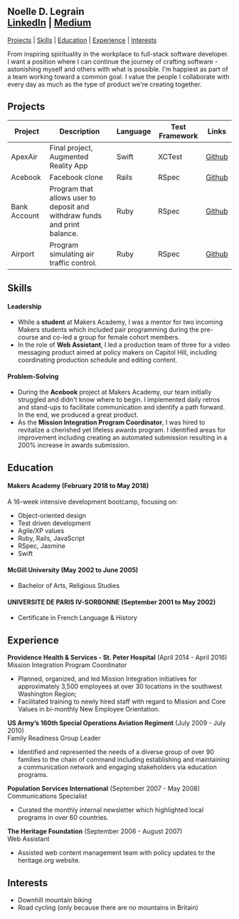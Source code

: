 ## Noelle D. Legrain<br>[LinkedIn](https://www.linkedin.com/in/noelle-l-bab91a160/) | [Medium](https://medium.com/@noellelegrain)

[Projects](#projects) | [Skills](#skills) | [Education](#education) | [Experience](#experience) | [Interests](#interests)

From inspiring spirituality in the workplace to full-stack software developer. I want a position where I can continue the journey of crafting software - astonishing myself and others with what is possible. I'm happiest as part of a team working toward a common goal. I value the people I collaborate with every day as much as the type of product we're creating together.

## Projects

| Project | Description | Language | Test Framework | Links |
|-------------|-------------|-------------|-------------|-------------|
| ApexAir | Final project, Augmented Reality App | Swift | XCTest | [Github](https://github.com/NoelleDL/ApexAir) |
| Acebook | Facebook clone | Rails | RSpec | [Github](https://github.com/NoelleDL/acebook-Underdogs) |
| Bank Account | Program that allows user to deposit and withdraw funds and print balance. | Ruby | RSpec | [Github](https://github.com/NoelleDL/BankTechTestPractice) |
| Airport | Program simulating air traffic control. | Ruby | RSpec | [Github](https://github.com/NoelleDL/airport_challenge) |

## Skills

#### Leadership

* While a **student** at Makers Academy, I was a mentor for two incoming Makers students which included pair programming during the pre-course and co-led a group for female cohort members.
* In the role of **Web Assistant**, I led a production team of three for a video messaging product aimed at policy makers on Capitol Hill, including coordinating production schedule and editing content.

#### Problem-Solving

* During the **Acebook** project at Makers Academy, our team initially struggled and didn't know where to begin. I implemented daily retros and stand-ups to facilitate communication and identify a path forward. In the end, we produced a great product.
* As the **Mission Integration Program Coordinator**, I was hired to revitalize a cherished yet lifeless awards program. I identified areas for improvement including creating an automated submission resulting in a 200% increase in awards submission.

## Education

#### Makers Academy (February 2018 to May 2018)

A 16-week intensive development bootcamp, focusing on:

- Object-oriented design
- Test driven development
- Agile/XP values
- Ruby, Rails, JavaScript
- RSpec, Jasmine
- Swift

#### McGill University (May 2002 to June 2005)

- Bachelor of Arts, Religious Studies

#### UNIVERSITE DE PARIS IV-SORBONNE (September 2001 to May 2002)

- Certificate in French Language & History

## Experience

**Providence Health & Services - St. Peter Hospital** (April 2014 - April 2016)    
Mission Integration Program Coordinator
* Planned, organized, and led Mission Integration initiatives for approximately 3,500 employees at over 30 locations in the southwest Washington Region;
* Facilitated training to newly hired staff with regard to Mission and Core Values in bi-monthly New Employee Orientation.

**US Army’s 160th Special Operations Aviation Regiment** (July 2009 - July 2010)   
Family Readiness Group Leader
* Identified and represented the needs of a diverse group of over 90 families to the chain of command including establishing and maintaining a communication network and engaging stakeholders via education programs.

**Population Services International** (September 2007 - May 2008)<br>
Communications Specialist
* Curated the monthly internal newsletter which highlighted local programs in over 60 countries.

**The Heritage Foundation** (September 2006 - August 2007)<br>
Web Assistant
* Assisted web content management team with policy updates to the heritage.org website.

## Interests
- Downhill mountain biking
- Road cycling (only because there are no mountains in Britain)
